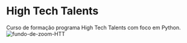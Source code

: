 # High Tech Talents
 Curso de formação programa High Tech Talents com foco em Python.
![fundo-de-zoom-HTT](https://user-images.githubusercontent.com/75712203/161408230-2f2ab5a6-3d4f-4a18-a012-e335f8c39715.png)
